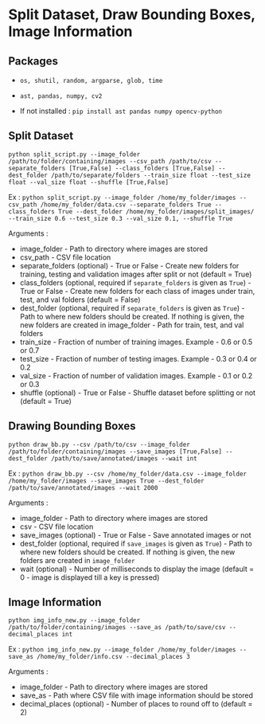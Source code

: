 # Split Dataset, Draw Bounding Boxes, Image Information

## Packages 
- `os, shutil, random, argparse, glob, time`
- `ast, pandas, numpy, cv2`

- If not installed : `pip install ast pandas numpy opencv-python`

## Split Dataset

```shell
python split_script.py --image_folder /path/to/folder/containing/images --csv_path /path/to/csv --separate_folders [True,False] --class_folders [True,False] --dest_folder /path/to/separate/folders --train_size float --test_size float --val_size float --shuffle [True,False]
```
Ex : ```python split_script.py --image_folder /home/my_folder/images --csv_path /home/my_folder/data.csv --separate_folders True --class_folders True --dest_folder /home/my_folder/images/split_images/ --train_size 0.6 --test_size 0.3 --val_size 0.1, --shuffle True```

Arguments :

- image_folder - Path to directory where images are stored
- csv_path - CSV file location
- separate_folders (optional) - True or False - Create new folders for training, testing and validation images after split or not (default = True)
- class_folders (optional, required if `separate_folders` is given as `True`) - True or False - Create new folders for each class of images under train, test, and val folders (default = False)
- dest_folder (optional, required if `separate_folders` is given as `True`) - Path to where new folders should be created. If nothing is given, the new folders are created in image_folder - Path for train, test, and val folders
- train_size - Fraction of number of training images. Example - 0.6 or 0.5 or 0.7
- test_size - Fraction of number of testing images. Example - 0.3 or 0.4 or 0.2
- val_size - Fraction of number of validation images. Example - 0.1 or 0.2 or 0.3
- shuffle (optional) - True or False - Shuffle dataset before splitting or not (default = True)

## Drawing Bounding Boxes

```shell
python draw_bb.py --csv /path/to/csv --image_folder /path/to/folder/containing/images --save_images [True,False] --dest_folder /path/to/save/annotated/images --wait int
```
Ex : ```python draw_bb.py --csv /home/my_folder/data.csv --image_folder /home/my_folder/images --save_images True --dest_folder /path/to/save/annotated/images --wait 2000``` 

Arguments :
- image_folder - Path to directory where images are stored
- csv - CSV file location
- save_images (optional) - True or False - Save annotated images or not
- dest_folder (optional, required if `save_images` is given as `True`) - Path to where new folders should be created. If nothing is given, the new folders are created in `image_folder`
- wait (optional) - Number of milliseconds to display the image (default = 0 - image is displayed till a key is pressed)

## Image Information

```shell
python img_info_new.py --image_folder /path/to/folder/containing/images --save_as /path/to/save/csv --decimal_places int
```
Ex : ```python img_info_new.py --image_folder /home/my_folder/images --save_as /home/my_folder/info.csv --decimal_places 3```

Arguments :
- image_folder - Path to directory where images are stored
- save_as - Path where CSV file with image information should be stored 
- decimal_places (optional) - Number of places to round off to (default = 2)

